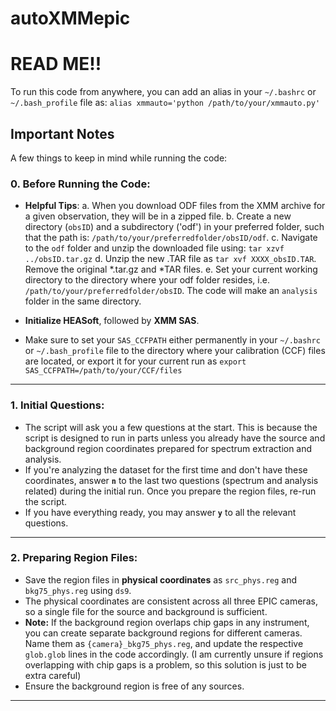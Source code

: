 # autoXMMepic

# **READ ME!!** 

To run this code from anywhere, you can add an alias in your `~/.bashrc` or `~/.bash_profile` file as: `alias xmmauto='python /path/to/your/xmmauto.py'`

## **Important Notes**

A few things to keep in mind while running the code:

### **0. Before Running the Code:**
- **Helpful Tips**:
    a. When you download ODF files from the XMM archive for a given observation, they will be in a zipped file.
    b. Create a new directory (`obsID`) and a subdirectory ('odf') in your preferred folder, such that the path is: `/path/to/your/preferredfolder/obsID/odf`.
    c. Navigate to the `odf` folder and unzip the downloaded file using: `tar xzvf ../obsID.tar.gz`
    d. Unzip the new .TAR file as `tar xvf XXXX_obsID.TAR`. Remove the original *.tar.gz and *TAR files.
    e. Set your current working directory to the directory where your odf folder resides, i.e. `/path/to/your/preferredfolder/obsID`. The code will make an 
       `analysis` folder in the same directory.
         
- **Initialize HEASoft**, followed by **XMM SAS**.

- Make sure to set your `SAS_CCFPATH` either permanently in your `~/.bashrc` or `~/.bash_profile` file to the directory where your calibration (CCF) files are located, 
           or export it for your current run as `export SAS_CCFPATH=/path/to/your/CCF/files`
 ---

### **1. Initial Questions:**
- The script will ask you a few questions at the start. This is because the script is designed to run in parts unless you already have the source and background region coordinates prepared for spectrum extraction and analysis.
- If you're analyzing the dataset for the first time and don't have these coordinates, answer **`n`** to the last two questions (spectrum and analysis related) during the initial run. Once you prepare the region files, re-run the script.
- If you have everything ready, you may answer **`y`** to all the relevant questions.

---

### **2. Preparing Region Files:**
- Save the region files in **physical coordinates** as `src_phys.reg` and `bkg75_phys.reg` using `ds9`.
- The physical coordinates are consistent across all three EPIC cameras, so a single file for the source and background is sufficient.
- **Note:** If the background region overlaps chip gaps in any instrument, you can create separate background regions for different cameras. Name them as `{camera}_bkg75_phys.reg`, and update the respective `glob.glob` lines in the code accordingly. (I am currently unsure if regions overlapping with chip gaps is a problem, so this solution is just to be extra careful)
- Ensure the background region is free of any sources.

---
